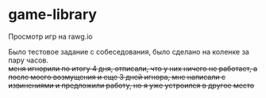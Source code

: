 # game-library
Просмотр игр на rawg.io

Было тестовое задание с собеседования, было сделано на коленке за пару часов.  
~~меня игнорили по итогу 4 дня, отписали, что у них ничего не работает, а после моего возмущения и еще 3 дней игнора, мне написали с извинениями и предложили работу,
но я уже устроился в другое место~~
